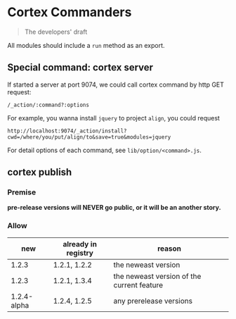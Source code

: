 # Cortex Commanders

> The developers' draft

All modules should include a `run` method as an export.


## Special command: cortex server

If started a server at port 9074, we could call cortex command by http GET request:

	/_action/:command?:options
	
For example, you wanna install `jquery` to project `align`, you could request 

	http://localhost:9074/_action/install?cwd=/where/you/put/align/to&save=true&modules=jquery
	
For detail options of each command, see `lib/option/<command>.js`.


## cortex publish

### Premise

**pre-release versions will NEVER go public, or it will be an another story.**

### Allow

new          | already in registry | reason
------------ | ------------------- | -------
1.2.3        | 1.2.1, 1.2.2        | the neweast version
1.2.3        | 1.2.1, 1.3.4        | the neweast version of the current feature
1.2.4-alpha  | 1.2.4, 1.2.5        | any prerelease versions